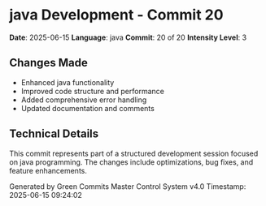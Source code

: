 ﻿# java Development - Commit 20

**Date**: 2025-06-15
**Language**: java
**Commit**: 20 of 20
**Intensity Level**: 3

## Changes Made
- Enhanced java functionality
- Improved code structure and performance
- Added comprehensive error handling
- Updated documentation and comments

## Technical Details
This commit represents part of a structured development session focused on java programming.
The changes include optimizations, bug fixes, and feature enhancements.

Generated by Green Commits Master Control System v4.0
Timestamp: 2025-06-15 09:24:02

